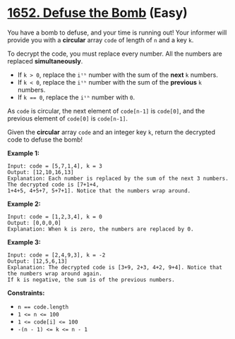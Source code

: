 # [1652. Defuse the Bomb][link] (Easy)

[link]: https://leetcode.cn/problems/defuse-the-bomb/

You have a bomb to defuse, and your time is running out! Your informer will provide you with a
**circular** array `code` of length of `n` and a key `k`.

To decrypt the code, you must replace every number. All the numbers are replaced **simultaneously**.

- If `k > 0`, replace the `iᵗʰ` number with the sum of the **next** `k` numbers.
- If `k < 0`, replace the `iᵗʰ` number with the sum of the **previous** `k` numbers.
- If `k == 0`, replace the `iᵗʰ` number with `0`.

As `code` is circular, the next element of `code[n-1]` is `code[0]`, and the previous element of
`code[0]` is `code[n-1]`.

Given the **circular** array `code` and an integer key `k`, return the decrypted code to defuse the
bomb!

**Example 1:**

```
Input: code = [5,7,1,4], k = 3
Output: [12,10,16,13]
Explanation: Each number is replaced by the sum of the next 3 numbers. The decrypted code is [7+1+4,
1+4+5, 4+5+7, 5+7+1]. Notice that the numbers wrap around.
```

**Example 2:**

```
Input: code = [1,2,3,4], k = 0
Output: [0,0,0,0]
Explanation: When k is zero, the numbers are replaced by 0.
```

**Example 3:**

```
Input: code = [2,4,9,3], k = -2
Output: [12,5,6,13]
Explanation: The decrypted code is [3+9, 2+3, 4+2, 9+4]. Notice that the numbers wrap around again.
If k is negative, the sum is of the previous numbers.
```

**Constraints:**

- `n == code.length`
- `1 <= n <= 100`
- `1 <= code[i] <= 100`
- `-(n - 1) <= k <= n - 1`
